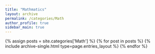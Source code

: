 ```yaml
---
title: "Mathmatics"
layout: archive
permalink: /categories/Math
author_profile: true
sidebar_main: true
---
```


{% assign posts = site.categories['Math'] %}
{% for post in posts %} {% include archive-single.html type=page.entries_layout %} {% endfor %}